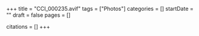 +++
title = "CCI_000235.avif"
tags = ["Photos"]
categories = []
startDate = ""
draft = false
pages = []

citations = []
+++
